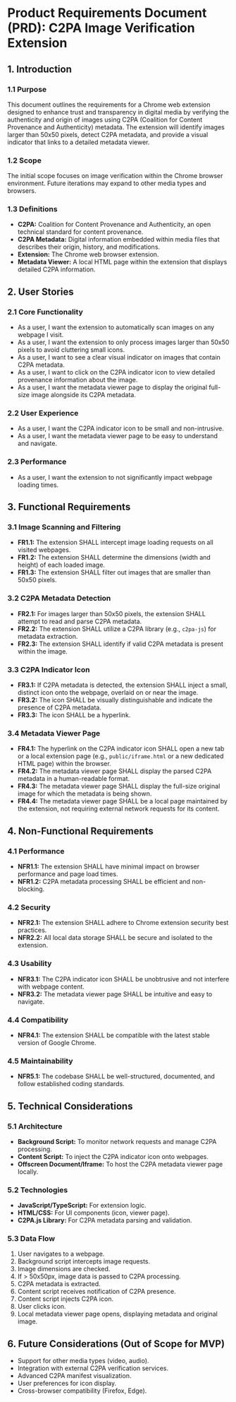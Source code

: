# Product Requirements Document (PRD): C2PA Image Verification Extension

## 1. Introduction

### 1.1 Purpose
This document outlines the requirements for a Chrome web extension designed to enhance trust and transparency in digital media by verifying the authenticity and origin of images using C2PA (Coalition for Content Provenance and Authenticity) metadata. The extension will identify images larger than 50x50 pixels, detect C2PA metadata, and provide a visual indicator that links to a detailed metadata viewer.

### 1.2 Scope
The initial scope focuses on image verification within the Chrome browser environment. Future iterations may expand to other media types and browsers.

### 1.3 Definitions
*   **C2PA:** Coalition for Content Provenance and Authenticity, an open technical standard for content provenance.
*   **C2PA Metadata:** Digital information embedded within media files that describes their origin, history, and modifications.
*   **Extension:** The Chrome web browser extension.
*   **Metadata Viewer:** A local HTML page within the extension that displays detailed C2PA information.

## 2. User Stories

### 2.1 Core Functionality
*   As a user, I want the extension to automatically scan images on any webpage I visit.
*   As a user, I want the extension to only process images larger than 50x50 pixels to avoid cluttering small icons.
*   As a user, I want to see a clear visual indicator on images that contain C2PA metadata.
*   As a user, I want to click on the C2PA indicator icon to view detailed provenance information about the image.
*   As a user, I want the metadata viewer page to display the original full-size image alongside its C2PA metadata.

### 2.2 User Experience
*   As a user, I want the C2PA indicator icon to be small and non-intrusive.
*   As a user, I want the metadata viewer page to be easy to understand and navigate.

### 2.3 Performance
*   As a user, I want the extension to not significantly impact webpage loading times.

## 3. Functional Requirements

### 3.1 Image Scanning and Filtering
*   **FR1.1:** The extension SHALL intercept image loading requests on all visited webpages.
*   **FR1.2:** The extension SHALL determine the dimensions (width and height) of each loaded image.
*   **FR1.3:** The extension SHALL filter out images that are smaller than 50x50 pixels.

### 3.2 C2PA Metadata Detection
*   **FR2.1:** For images larger than 50x50 pixels, the extension SHALL attempt to read and parse C2PA metadata.
*   **FR2.2:** The extension SHALL utilize a C2PA library (e.g., `c2pa-js`) for metadata extraction.
*   **FR2.3:** The extension SHALL identify if valid C2PA metadata is present within the image.

### 3.3 C2PA Indicator Icon
*   **FR3.1:** If C2PA metadata is detected, the extension SHALL inject a small, distinct icon onto the webpage, overlaid on or near the image.
*   **FR3.2:** The icon SHALL be visually distinguishable and indicate the presence of C2PA metadata.
*   **FR3.3:** The icon SHALL be a hyperlink.

### 3.4 Metadata Viewer Page
*   **FR4.1:** The hyperlink on the C2PA indicator icon SHALL open a new tab or a local extension page (e.g., `public/iframe.html` or a new dedicated HTML page) within the browser.
*   **FR4.2:** The metadata viewer page SHALL display the parsed C2PA metadata in a human-readable format.
*   **FR4.3:** The metadata viewer page SHALL display the full-size original image for which the metadata is being shown.
*   **FR4.4:** The metadata viewer page SHALL be a local page maintained by the extension, not requiring external network requests for its content.

## 4. Non-Functional Requirements

### 4.1 Performance
*   **NFR1.1:** The extension SHALL have minimal impact on browser performance and page load times.
*   **NFR1.2:** C2PA metadata processing SHALL be efficient and non-blocking.

### 4.2 Security
*   **NFR2.1:** The extension SHALL adhere to Chrome extension security best practices.
*   **NFR2.2:** All local data storage SHALL be secure and isolated to the extension.

### 4.3 Usability
*   **NFR3.1:** The C2PA indicator icon SHALL be unobtrusive and not interfere with webpage content.
*   **NFR3.2:** The metadata viewer page SHALL be intuitive and easy to navigate.

### 4.4 Compatibility
*   **NFR4.1:** The extension SHALL be compatible with the latest stable version of Google Chrome.

### 4.5 Maintainability
*   **NFR5.1:** The codebase SHALL be well-structured, documented, and follow established coding standards.

## 5. Technical Considerations

### 5.1 Architecture
*   **Background Script:** To monitor network requests and manage C2PA processing.
*   **Content Script:** To inject the C2PA indicator icon onto webpages.
*   **Offscreen Document/Iframe:** To host the C2PA metadata viewer page locally.

### 5.2 Technologies
*   **JavaScript/TypeScript:** For extension logic.
*   **HTML/CSS:** For UI components (icon, viewer page).
*   **C2PA.js Library:** For C2PA metadata parsing and validation.

### 5.3 Data Flow
1.  User navigates to a webpage.
2.  Background script intercepts image requests.
3.  Image dimensions are checked.
4.  If > 50x50px, image data is passed to C2PA processing.
5.  C2PA metadata is extracted.
6.  Content script receives notification of C2PA presence.
7.  Content script injects C2PA icon.
8.  User clicks icon.
9.  Local metadata viewer page opens, displaying metadata and original image.

## 6. Future Considerations (Out of Scope for MVP)
*   Support for other media types (video, audio).
*   Integration with external C2PA verification services.
*   Advanced C2PA manifest visualization.
*   User preferences for icon display.
*   Cross-browser compatibility (Firefox, Edge).